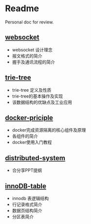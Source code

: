# Readme
Personal doc for review.

## [websocket](./websocket.md)
* websocket 设计理念
* 报文格式的简介
* 握手及通讯流程的简介

## [trie-tree](./trie-tree.md)
* trie-tree 定义及性质
* trie-tree的基本操作及实现
* 该数据结构的优缺点及工业应用

## [docker-priciple](./docker-priciple.md)
* docker完成资源隔离的核心组件及原理
* 各组件的简介
* docker使用入门教程

## [distributed-system](./distributed-system.md)
* 合分享PPT提纲

## [innoDB-table](./innoDB-table.md)
* innodb 表逻辑结构
* 行记录格式简介
* 数据页结构简介
* 分区表简介